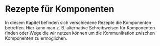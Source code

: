 # Rezepte für Komponenten

In diesem Kapitel befinden sich verschiedene Rezepte die Komponenten betreffen. Hier kann man z. B. alternative Schreibweisen für Komponenten finden oder Wege die wir nutzen können um die Kommunikation zwischen Komponenten zu ermöglichen.


